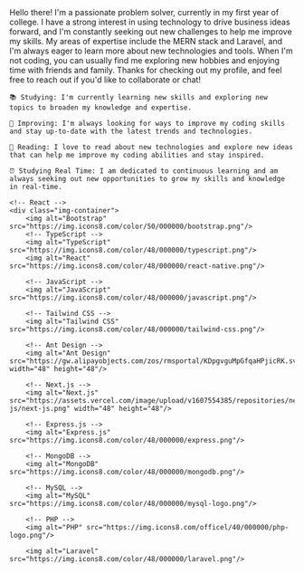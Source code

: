 <!DOCTYPE html>
<html>
<head>
	<meta charset="UTF-8">
	<title>My GitHub Profile</title>
	<style>
		.img-container {
			display: flex;
		}
		img {
			width: 48px;
			height: 48px;
		}
	</style>
</head>
<body>
	Hello there! I'm a passionate problem solver, currently in my first year of college. I have a strong interest in using technology to drive business ideas forward, and I'm constantly seeking out new challenges to help me improve my skills. My areas of expertise include the MERN stack and Laravel, and I'm always eager to learn more about new technologies and tools. When I'm not coding, you can usually find me exploring new hobbies and enjoying time with friends and family. Thanks for checking out my profile, and feel free to reach out if you'd like to collaborate or chat!

	📚 Studying: I'm currently learning new skills and exploring new topics to broaden my knowledge and expertise.

	🚀 Improving: I'm always looking for ways to improve my coding skills and stay up-to-date with the latest trends and technologies.

	📖 Reading: I love to read about new technologies and explore new ideas that can help me improve my coding abilities and stay inspired.

	⏰ Studying Real Time: I am dedicated to continuous learning and am always seeking out new opportunities to grow my skills and knowledge in real-time.

	<!-- React -->
	<div class="img-container">
		<img alt="Bootstrap" src="https://img.icons8.com/color/50/000000/bootstrap.png"/>
		<!-- TypeScript -->
		<img alt="TypeScript" src="https://img.icons8.com/color/48/000000/typescript.png"/>
		<img alt="React" src="https://img.icons8.com/color/48/000000/react-native.png"/>

		<!-- JavaScript -->
		<img alt="JavaScript" src="https://img.icons8.com/color/48/000000/javascript.png"/>

		<!-- Tailwind CSS -->
		<img alt="Tailwind CSS" src="https://img.icons8.com/color/48/000000/tailwind-css.png"/>

		<!-- Ant Design -->
		<img alt="Ant Design" src="https://gw.alipayobjects.com/zos/rmsportal/KDpgvguMpGfqaHPjicRK.svg" width="48" height="48"/>

		<!-- Next.js -->
		<img alt="Next.js" src="https://assets.vercel.com/image/upload/v1607554385/repositories/next-js/next-js.png" width="48" height="48"/>

		<!-- Express.js -->
		<img alt="Express.js" src="https://img.icons8.com/color/48/000000/express.png"/>

		<!-- MongoDB -->
		<img alt="MongoDB" src="https://img.icons8.com/color/48/000000/mongodb.png"/>

		<!-- MySQL -->
		<img alt="MySQL" src="https://img.icons8.com/color/48/000000/mysql-logo.png"/>

		<!-- PHP -->
		<img alt="PHP" src="https://img.icons8.com/officel/40/000000/php-logo.png"/>

		<img alt="Laravel" src="https://img.icons8.com/color/48/000000/laravel.png"/>
</div>

</body
	</html>
